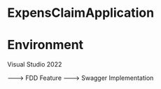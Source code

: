 # ExpensClaimApplication

Environment 
===============
Visual Studio 2022

---> FDD Feature
---> Swagger Implementation
